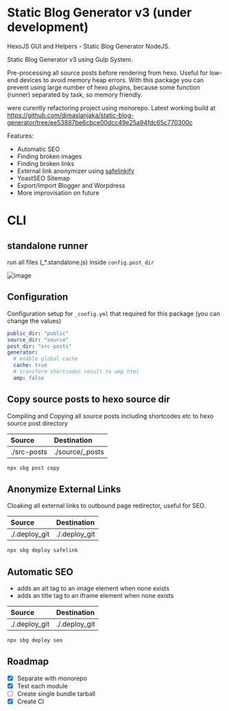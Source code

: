 # Static Blog Generator v3 (under development)
HexoJS GUI and Helpers - Static Blog Generator NodeJS.

Static Blog Generator v3 using Gulp System.

Pre-processing all source posts before rendering from hexo.
Useful for low-end devices to avoid memory heap errors.
With this package you can prevent using large number of hexo plugins, because some function (runner) separated by task, so memory friendly.

were curently refactoring project using monorepo. Latest working build at https://github.com/dimaslanjaka/static-blog-generator/tree/ee53887be6cbce00dcc49e25a94fdc65c770300c

Features:
- Automatic SEO
- Finding broken images
- Finding broken links
- External link anonymizer using [safelinkify](https://www.npmjs.com/package/safelinkify)
- YoastSEO Sitemap
- Export/Import Blogger and Worpdress
- More improvisation on future

# CLI
## standalone runner
run all files (_*.standalone.js) inside `config.post_dir`

![image](https://user-images.githubusercontent.com/12471057/214767877-79641e0d-dcf6-480a-aee3-689fd584d5e8.png)

## Configuration
Configuration setup for `_config.yml` that required for this package (you can change the values)
```yaml
public_dir: "public"
source_dir: "source"
post_dir: "src-posts"
generator:
  # enable global cache
  cache: true
  # transform shortcodes result to amp html
  amp: false
```

## Copy source posts to hexo source dir
Compiling and Copying all source posts including shortcodes etc to hexo source post directory

| Source | Destination |
| :--- | :--- |
| ./src-posts | ./source/_posts |

```bash
npx sbg post copy
```

## Anonymize External Links
Cloaking all external links to outbound page redirector, useful for SEO.

| Source | Destination |
| :--- | :--- |
| ./.deploy_git | ./.deploy_git |

```bash
npx sbg deploy safelink
```

## Automatic SEO
- adds an alt tag to an image element when none exists
- adds an title tag to an iframe element when none exists

| Source | Destination |
| :--- | :--- |
| ./.deploy_git | ./.deploy_git |

```bash
npx sbg deploy seo
```

## Roadmap
- [x] Separate with monorepo
- [x] Test each module
- [ ] Create single bundle tarball
- [x] Create CI
